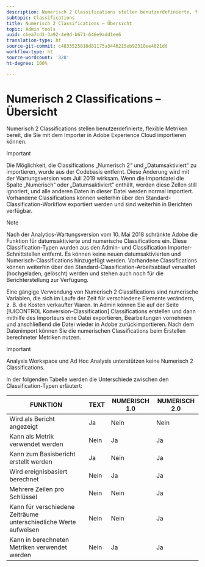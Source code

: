 ```yaml
---
description: Numerisch 2 Classifications stellen benutzerdefinierte, flexible Metriken bereit, die Sie mit dem Importer in Adobe Experience Cloud importieren können.
subtopic: Classifications
title: Numerisch 2 Classifications – Übersicht
topic: Admin tools
uuid: cbea7cd1-3a92-4e9d-b671-646e9add1ee6
translation-type: ht
source-git-commit: c4833525816d81175a3446215eb92310ee4021dd
workflow-type: ht
source-wordcount: '328'
ht-degree: 100%

---
```



# Numerisch 2 Classifications – Übersicht

Numerisch 2 Classifications stellen benutzerdefinierte, flexible Metriken bereit, die Sie mit dem Importer in Adobe Experience Cloud importieren können.

>[!IMPORTANT]
>
>Die Möglichkeit, die Classifications „Numerisch 2“ und „Datumsaktiviert“ zu importieren, wurde aus der Codebasis entfernt. Diese Änderung wird mit der Wartungsversion vom Juli 2019 wirksam. Wenn die Importdatei die Spalte „Numerisch“ oder „Datumsaktiviert“ enthält, werden diese Zellen still ignoriert, und alle anderen Daten in dieser Datei werden normal importiert. Vorhandene Classifications können weiterhin über den Standard-Classification-Workflow exportiert werden und sind weiterhin in Berichten verfügbar.

>[!NOTE]
>
>Nach der Analytics-Wartungsversion vom 10. Mai 2018 schränkte Adobe die Funktion für datumsaktivierte und numerische Classifications ein. Diese Classification-Typen wurden aus den Admin- und Classification Importer-Schnittstellen entfernt. Es können keine neuen datumsaktivierten und Numerisch-Classifications hinzugefügt werden. Vorhandene Classifications können weiterhin über den Standard-Classification-Arbeitsablauf verwaltet (hochgeladen, gelöscht) werden und stehen auch noch für die Berichterstellung zur Verfügung.

Eine gängige Verwendung von Numerisch 2 Classifications sind numerische Variablen, die sich im Laufe der Zeit für verschiedene Elemente verändern, z. B. die Kosten verkaufter Waren. In Admin können Sie auf der Seite [!UICONTROL Konversion-Classification] Classifications erstellen und dann mithilfe des Importeurs eine Datei exportieren, Bearbeitungen vornehmen und anschließend die Datei wieder in Adobe zurückimportieren. Nach dem Datenimport können Sie die numerischen Classifications beim Erstellen berechneter Metriken nutzen.

>[!IMPORTANT]
>
>Analysis Workspace und Ad Hoc Analysis unterstützen keine Numerisch 2 Classifications.

In der folgenden Tabelle werden die Unterschiede zwischen den Classification-Typen erläutert:

| FUNKTION | TEXT | NUMERISCH 1.0 | NUMERISCH 2.0 |
|---|---|---|---|
| Wird als Bericht angezeigt | Ja | Nein | Nein |
| Kann als Metrik verwendet werden | Nein | Ja | Ja |
| Kann zum Basisbericht erstellt werden | Ja | Nein | Ja |
| Wird ereignisbasiert berechnet | Nein | Ja | Ja |
| Mehrere Zeilen pro Schlüssel | Nein | Nein | Ja |
| Kann für verschiedene Zeiträume unterschiedliche Werte aufweisen | Nein | Nein | Ja |
| Kann in berechneten Metriken verwendet werden | Nein | Ja | Ja |

